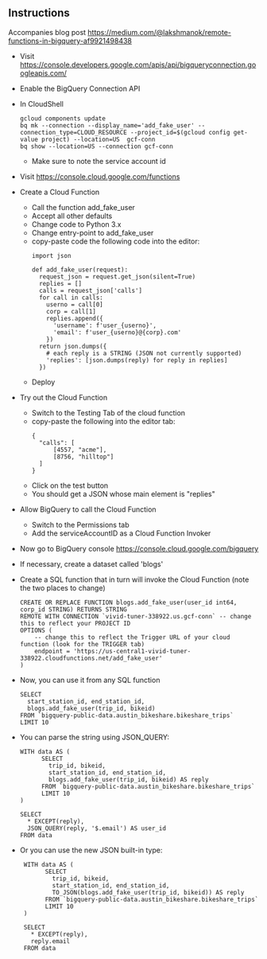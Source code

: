
## Instructions

Accompanies blog post
https://medium.com/@lakshmanok/remote-functions-in-bigquery-af9921498438

* Visit https://console.developers.google.com/apis/api/bigqueryconnection.googleapis.com/
* Enable the BigQuery Connection API

* In CloudShell
  ```
  gcloud components update
  bq mk --connection --display_name='add_fake_user' --connection_type=CLOUD_RESOURCE --project_id=$(gcloud config get-value project) --location=US  gcf-conn
  bq show --location=US --connection gcf-conn
  ```
  * Make sure to note the service account id

* Visit https://console.cloud.google.com/functions

* Create a Cloud Function
  * Call the function add_fake_user
  * Accept all other defaults
  * Change code to Python 3.x
  * Change entry-point to add_fake_user
  * copy-paste code the following code into the editor:
    ```
    import json

    def add_fake_user(request):
      request_json = request.get_json(silent=True)
      replies = []
      calls = request_json['calls']
      for call in calls:
        userno = call[0]
        corp = call[1]
        replies.append({
          'username': f'user_{userno}',
          'email': f'user_{userno}@{corp}.com'
        })
      return json.dumps({
        # each reply is a STRING (JSON not currently supported)
        'replies': [json.dumps(reply) for reply in replies]
      })
    ```
  * Deploy

* Try out the Cloud Function
  * Switch to the Testing Tab of the cloud function
  * copy-paste the following into the editor tab:
      ```
      {
        "calls": [
            [4557, "acme"],
            [8756, "hilltop"]
        ]
      }
      ``` 
  * Click on the test button
  * You should get a JSON whose main element is "replies"

* Allow BigQuery to call the Cloud Function
  * Switch to the Permissions tab
  * Add the serviceAccountID as a Cloud Function Invoker

* Now go to BigQuery console https://console.cloud.google.com/bigquery

* If necessary, create a dataset called 'blogs'

* Create a SQL function that in turn will invoke the Cloud Function (note the two places to change)
    ```
    CREATE OR REPLACE FUNCTION blogs.add_fake_user(user_id int64, corp_id STRING) RETURNS STRING
    REMOTE WITH CONNECTION `vivid-tuner-338922.us.gcf-conn` -- change this to reflect your PROJECT ID
    OPTIONS (
        -- change this to reflect the Trigger URL of your cloud function (look for the TRIGGER tab)
        endpoint = 'https://us-central1-vivid-tuner-338922.cloudfunctions.net/add_fake_user'
    )
    ```
* Now, you can use it from any SQL function
    ```
    SELECT
      start_station_id, end_station_id, 
      blogs.add_fake_user(trip_id, bikeid)
    FROM `bigquery-public-data.austin_bikeshare.bikeshare_trips`
    LIMIT 10
    ```
* You can parse the string using JSON_QUERY:
    ```
    WITH data AS (
          SELECT
            trip_id, bikeid, 
            start_station_id, end_station_id, 
            blogs.add_fake_user(trip_id, bikeid) AS reply
          FROM `bigquery-public-data.austin_bikeshare.bikeshare_trips`
          LIMIT 10
    )
    
    SELECT 
      * EXCEPT(reply),
      JSON_QUERY(reply, '$.email') AS user_id
    FROM data
    ```

* Or you can use the new JSON built-in type:
   ```
    WITH data AS (
          SELECT
            trip_id, bikeid, 
            start_station_id, end_station_id, 
            TO_JSON(blogs.add_fake_user(trip_id, bikeid)) AS reply
          FROM `bigquery-public-data.austin_bikeshare.bikeshare_trips`
          LIMIT 10
    )
    
    SELECT 
      * EXCEPT(reply),
      reply.email
    FROM data
    ```   



